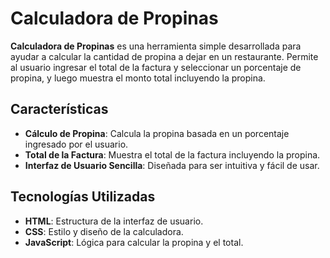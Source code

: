 # Calculadora de Propinas

**Calculadora de Propinas** es una herramienta simple desarrollada para ayudar a calcular la cantidad de propina a dejar en un restaurante. Permite al usuario ingresar el total de la factura y seleccionar un porcentaje de propina, y luego muestra el monto total incluyendo la propina.

## Características

- **Cálculo de Propina**: Calcula la propina basada en un porcentaje ingresado por el usuario.
- **Total de la Factura**: Muestra el total de la factura incluyendo la propina.
- **Interfaz de Usuario Sencilla**: Diseñada para ser intuitiva y fácil de usar.

## Tecnologías Utilizadas

- **HTML**: Estructura de la interfaz de usuario.
- **CSS**: Estilo y diseño de la calculadora.
- **JavaScript**: Lógica para calcular la propina y el total.
